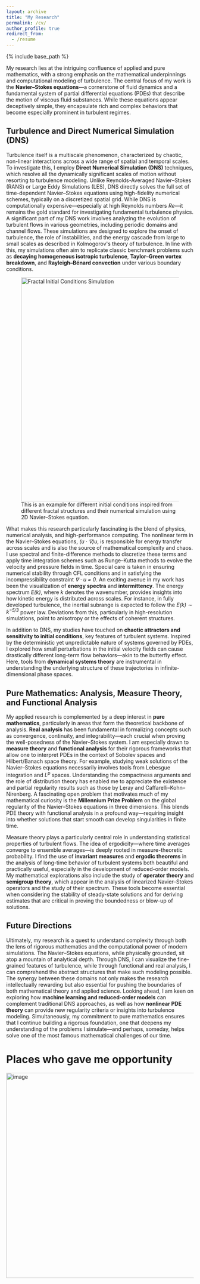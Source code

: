 ```yaml
---
layout: archive
title: "My Research"
permalink: /cv/
author_profile: true
redirect_from:
  - /resume
---
```


{% include base_path %}

  <p>My research lies at the intriguing confluence of applied and pure mathematics, with a strong emphasis on the mathematical underpinnings and computational modeling of turbulence. The central focus of my work is the <strong>Navier–Stokes equations</strong>—a cornerstone of fluid dynamics and a fundamental system of partial differential equations (PDEs) that describe the motion of viscous fluid substances. While these equations appear deceptively simple, they encapsulate rich and complex behaviors that become especially prominent in turbulent regimes.</p>

  <h2>Turbulence and Direct Numerical Simulation (DNS)</h2>

  <p>Turbulence itself is a multiscale phenomenon, characterized by chaotic, non-linear interactions across a wide range of spatial and temporal scales. To investigate this, I employ <strong>Direct Numerical Simulation (DNS)</strong> techniques, which resolve all the dynamically significant scales of motion without resorting to turbulence modeling. Unlike Reynolds-Averaged Navier–Stokes (RANS) or Large Eddy Simulations (LES), DNS directly solves the full set of time-dependent Navier–Stokes equations using high-fidelity numerical schemes, typically on a discretized spatial grid. While DNS is computationally expensive—especially at high Reynolds numbers <em>Re</em>—it remains the gold standard for investigating fundamental turbulence physics. A significant part of my DNS work involves analyzing the evolution of turbulent flows in various geometries, including periodic domains and channel flows. These simulations are designed to explore the onset of turbulence, the role of instabilities, and the energy cascade from large to small scales as described in Kolmogorov's theory of turbulence. In line with this, my simulations often aim to replicate classic benchmark problems such as <strong>decaying homogeneous isotropic turbulence</strong>, <strong>Taylor–Green vortex breakdown</strong>, and <strong>Rayleigh–Bénard convection</strong> under various boundary conditions.</p>

  <figure>
    <img src="https://github.com/user-attachments/assets/4d62cbfd-b331-42fc-a326-da57c41259c8" alt="Fractal Initial Conditions Simulation" width="600">
    <figcaption>This is an example for different initial conditions inspired from different fractal structures and their numerical simulation using 2D Navier–Stokes equation.</figcaption>
  </figure>

  <p>What makes this research particularly fascinating is the blend of physics, numerical analysis, and high-performance computing. The nonlinear term in the Navier–Stokes equations, <em>(u · ∇)u</em>, is responsible for energy transfer across scales and is also the source of mathematical complexity and chaos. I use spectral and finite-difference methods to discretize these terms and apply time integration schemes such as Runge–Kutta methods to evolve the velocity and pressure fields in time. Special care is taken in ensuring numerical stability through CFL conditions and in satisfying the incompressibility constraint <em>∇ · u = 0</em>. An exciting avenue in my work has been the visualization of <strong>energy spectra</strong> and <strong>intermittency</strong>. The energy spectrum <em>E(k)</em>, where <em>k</em> denotes the wavenumber, provides insights into how kinetic energy is distributed across scales. For instance, in fully developed turbulence, the inertial subrange is expected to follow the <em>E(k) ∼ k<sup>−5/3</sup></em> power law. Deviations from this, particularly in high-resolution simulations, point to anisotropy or the effects of coherent structures.</p>

  <p>In addition to DNS, my studies have touched on <strong>chaotic attractors and sensitivity to initial conditions</strong>, key features of turbulent systems. Inspired by the deterministic yet unpredictable nature of systems governed by PDEs, I explored how small perturbations in the initial velocity fields can cause drastically different long-term flow behaviors—akin to the butterfly effect. Here, tools from <strong>dynamical systems theory</strong> are instrumental in understanding the underlying structure of these trajectories in infinite-dimensional phase spaces.</p>

  <h2>Pure Mathematics: Analysis, Measure Theory, and Functional Analysis</h2>

  <p>My applied research is complemented by a deep interest in <strong>pure mathematics</strong>, particularly in areas that form the theoretical backbone of analysis. <strong>Real analysis</strong> has been fundamental in formalizing concepts such as convergence, continuity, and integrability—each crucial when proving the well-posedness of the Navier–Stokes system. I am especially drawn to <strong>measure theory</strong> and <strong>functional analysis</strong> for their rigorous frameworks that allow one to interpret PDEs in the context of Sobolev spaces and Hilbert/Banach space theory. For example, studying weak solutions of the Navier–Stokes equations necessarily involves tools from Lebesgue integration and <em>L<sup>p</sup></em> spaces. Understanding the compactness arguments and the role of distribution theory has enabled me to appreciate the existence and partial regularity results such as those by Leray and Caffarelli–Kohn–Nirenberg. A fascinating open problem that motivates much of my mathematical curiosity is the <strong>Millennium Prize Problem</strong> on the global regularity of the Navier–Stokes equations in three dimensions. This blends PDE theory with functional analysis in a profound way—requiring insight into whether solutions that start smooth can develop singularities in finite time.</p>

  <p>Measure theory plays a particularly central role in understanding statistical properties of turbulent flows. The idea of ergodicity—where time averages converge to ensemble averages—is deeply rooted in measure-theoretic probability. I find the use of <strong>invariant measures</strong> and <strong>ergodic theorems</strong> in the analysis of long-time behavior of turbulent systems both beautiful and practically useful, especially in the development of reduced-order models. My mathematical explorations also include the study of <strong>operator theory</strong> and <strong>semigroup theory</strong>, which appear in the analysis of linearized Navier–Stokes operators and the study of their spectrum. These tools become essential when considering the stability of steady-state solutions and for deriving estimates that are critical in proving the boundedness or blow-up of solutions.</p>

  <h2>Future Directions</h2>

  <p>Ultimately, my research is a quest to understand complexity through both the lens of rigorous mathematics and the computational power of modern simulations. The Navier–Stokes equations, while physically grounded, sit atop a mountain of analytical depth. Through DNS, I can visualize the fine-grained features of turbulence, while through functional and real analysis, I can comprehend the abstract structures that make such modeling possible. The synergy between these domains not only makes the research intellectually rewarding but also essential for pushing the boundaries of both mathematical theory and applied science. Looking ahead, I am keen on exploring how <strong>machine learning and reduced-order models</strong> can complement traditional DNS approaches, as well as how <strong>nonlinear PDE theory</strong> can provide new regularity criteria or insights into turbulence modeling. Simultaneously, my commitment to pure mathematics ensures that I continue building a rigorous foundation, one that deepens my understanding of the problems I simulate—and perhaps, someday, helps solve one of the most famous mathematical challenges of our time.</p>
 
# Places who gave me opportunity

<img src="https://github.com/user-attachments/assets/e6c497d8-d8ea-4d32-a2d2-9f51e7483bf1" alt="image" width="550"/>
